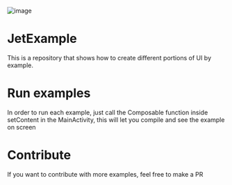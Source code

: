 ![image](https://miro.medium.com/max/7086/1*CteVW3NQ6RR4mQ2bsL9SGQ.png)

# JetExample
This is a repository that shows how to create different portions of UI by example.

# Run examples
In order to run each example, just call the Composable function inside setContent in the MainActivity, this will let you compile and see the example on screen


# Contribute
If you want to contribute with more examples, feel free to make a PR

